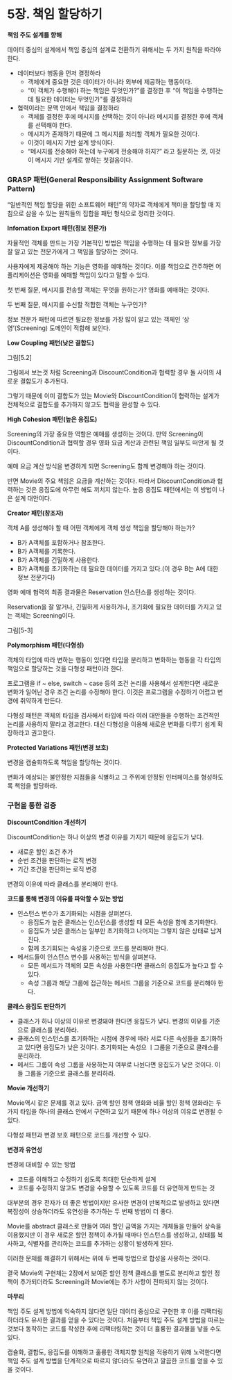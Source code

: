 # 5장. 책임 할당하기

**책임 주도 설계를 향해**

데이터 중심의 설계에서 책임 중심의 설계로 전환하기 위해서는 두 가지 원칙을 따라야 한다.

- 데이터보다 행동을 먼저 결정하라
    - 객체에게 중요한 것은 데이터가 아니라 외부에 제공하는 행동이다.
    - “이 객체가 수행해야 하는 책임은 무엇인가?”를 결정한 후 “이 책임을 수행하는 데 필요한 데이터는 무엇인가"를 결정하라
- 협력이라는 문맥 안에서 책임을 결정하라
    - 객체를 결정한 후에 메시지를 선택하는 것이 아니라 메시지를 결정한 후에 객체를 선택해야 한다.
    - 메시지가 존재하기 때문에 그 메시지를 처리할 객체가 필요한 것이다.
    - 이것이 메시지 기반 설계 방식이다.
    - “메시지를 전송해야 하는데 누구에게 전송해야 하지?” 라고 질문하는 것, 이것이 메시지 기반 설계로 향하는 첫걸음이다.
    

### GRASP 패턴(General Responsibility Assignment Software Pattern)

“일반적인 책임 할당을 위한 소프트웨어 패턴”의 약자로 객체에게 책미을 할당할 때 지침으로 삼을 수 있는 원칙들의 집합을 패턴 형식으로 정리한 것이다.

**Infomation Export 패턴(정보 전문가)**

자율적인 객체를 만드는 가장 기본적인 방법은 책임을 수행하는 데 필요한 정보를 가장 잘 알고 있는 전문가에게 그 책임을 할당하는 것이다.

사용자에게 제공해야 하는 기능은 영화를 예매하는 것이다. 이를 책임으로 간주하면 어플리케이션은 영화를 예매할 책임이 있다고 말할 수 있다.

첫 번째 질문, 메시지를 전송할 객체는 무엇을 원하는가? 영화를 예매하는 것이다.

두 번째 질문, 메시지를 수신할 적합한 객체는 누구인가?

정보 전문가 패턴에 따르면 필요한 정보를 가장 많이 알고 있는 객체인 ‘상영’(Screening) 도메인이 적합해 보인다.

**Low Coupling 패턴(낮은 결합도)**

그림[5.2]

그림에서 보는것 처럼 Screening과 DiscountCondition과 협력할 경우 둘 사이의 새로운 결합도가 추가된다. 

그렇기 때문에 이미 결합도가 있는 Movie와 DiscountCondition이 협력하는 설게가 전체적으로 결합도를 추가하지 않고도 협력을 완성할 수 있다.

**High Cohesion 패턴(높은 응집도)**

Screening의 가장 중요한 역할은 예매를 생성하는 것이다. 만약 Screening이 DiscountCondition과 협력할 경우 영화 요금 계산과 관련된 책임 일부도 떠안게 될 것이다.

예매 요금 계산 방식을 변경하게 되면 Screening도 함께 변경해야 하는 것이다.

반면 Movie의 주요 책임은 요금을 계산하는 것이다. 따라서 DiscountCondition과 협력하는 것은 응집도에 아무런 해도 끼치지 않는다. 높응 응집도 패턴에서는 이 방법이 나은 설계 대안이다.

**Creator 패턴(창조자)**

객체 A를 생성해야 할 때 어떤 객체에게 객체 생성 책임을 할당해야 하는가?

- B가 A객체를 포함하거나 참조한다.
- B가 A객체를 기록한다.
- B가 A객체를 긴밀하게 사용한다.
- B가 A객체를 초기화하는 데 필요한 데이터를 가지고 있다.(이 경우 B는 A에 대한 정보 전문가다)

영화 예매 협력의 최종 결과물은 Reservation 인스턴스를 생성하는 것이다.

Reservation을 잘 알거나, 긴밀하게 사용하거나, 초기화에 필요한 데이터를 가지고 있는 객체는 Screening이다.

그림[5-3]

**Polymorphism 패턴(다형성)**

객체의 타입에 따라 변하는 행동이 있다면 타입을 분리하고 변화하는 행동을 각 타입의 책임으로 할당하는 것을 다형성 패턴이라 한다.

프로그램을 if ~ else, switch ~ case 등의 조건 논리를 사용해서 설계한다면 새로운 변화가 일어난 경우 조건 논리를 수정해야 한다. 이것은 프로그램을 수정하기 어렵고 변경에 취약하게 만든다.

다형성 패턴은 객체의 타입을 검사해서 타입에 따라 여러 대안들을 수행하는 조건적인 논리를 사용하지 말라고 경고한다. 대신 다형성을 이용해 새로운 변화를 다루기 쉽게 확장하라고 권고한다.

**Protected Variations 패턴(변경 보호)**

변경을 캡슐화하도록 책임을 할당하는 것이다.

변화가 예상되는 불안정한 지점들을 식별하고 그 주위에 안정된 인터페이스를 형성하도록 책임을 할당하라.

### 구현을 통한 검증

**DiscountCondition 개선하기**

DiscountCondition는 하나 이상의 변경 이유를 가지기 때문에 응집도가 낮다.

- 새로운 할인 조건 추가
- 순번 조건을 판단하는 로직 변경
- 기간 조건을 판단하는 로직 변경

변경의 이유에 따라 클래스를 분리해야 한다.

**코드를 통해 변경의 이유를 파악할 수 있는 방법**

- 인스턴스 변수가 초기화되는 시점을 살펴본다.
    - 응집도가 높은 클래스는 인스턴스를 생성할 때 모든 속성을 함께 초기화한다.
    - 응집도가 낮은 클래스는 일부만 초기화하고 나머지는 그렇지 않은 상태로 남겨진다.
    - 함께 초기회되는 속성을 기준으로 코드를 분리해야 한다.
- 메서드들이 인스턴스 변수를 사용하는 방식을 살펴본다.
    - 모든 메서드가 객체의 모든 속성을 사용한다면 클래스의 응집도가 높다고 할 수 있다.
    - 속성 그룹과 해당 그룹에 접근하는 메서드 그룹을 기준으로 코드를 분리해야 한다.
    

**클래스 응집도 판단하기**

- 클래스가 하나 이상의 이유로 변경돼야 한다면 응집도가 낮다. 변경의 이유를 기준으로 클래스를 분리하라.
- 클래스의 인스턴스를 초기화하는 시점에 경우에 따라 서로 다른 속성들을 초기화하고 있다면 응집도가 낮은 것이다. 초기화되는 속성으 ㅣ그룹을 기준으로 클래스를 분리하라.
- 메서드 그룹이 속성 그룹을 사용하는지 여부로 나뉜다면 응집도가 낮은 것이다. 이들 그룹을 기준으로 클래스를 분리하라.

**Movie 개선하기**

Movie역시 같은 문제를 겪고 있다. 금액 할인 정책 영화와 비율 할인 정책 영화라는 두 가지 타입을 하나의 클래스 안에서 구현하고 있기 때문에 하나 이상의 이유로 변경될 수 있다.

다형성 패턴과 변경 보호 패턴으로 코드를 개선할 수 있다.

**변경과 유연성**

변경에 대비할 수 있는 방법

- 코드를 이해하고 수정하기 쉽도록 최대한 단순하게 설계
- 코드를 수정하지 않고도 변경을 수용할 수 있도록 코드를 더 유연하게 만드는 것

대부분의 경우 전자가 더 좋은 방법이지만 유사한 변경이 반복적으로 발생하고 있다면 복잡성이 상승하더라도 유연성을 추가하는 두 번째 방법이 더 좋다.

Movie를 abstract 클래스로 만들어 여러 할인 금액을 가지는 개체들을 만들어 상속을 이용했지만 이 경우 새로운 할인 정책이 추가될 때마다 인스턴스를 생성하고, 상태를 복사하고, 식별자를 관리하는 코드를 추가하는 상황이 발생하게 된다.

이러한 문제를 해결하기 위해서는 위에 두 번째 방법으로 합성을 사용하는 것이다.

결국 Movie의 구현체는 2장에서 보여준 할인 정책 클래스를 별도로 분리하고 할인 정책이 추가되더라도 Screening과 Movie에는 추가 사항이 전파되지 않는 것이다.

**마무리**

책임 주도 설계 방법에 익숙하지 않다면 일단 데이터 중심으로 구현한 후 이를 리팩터링하더라도 유사한 결과를 얻을 수 있다는 것이다. 처음부터 책임 주도 설계 방법을 따르는 것보다 동작하는 코드를 작성한 후에 리팩터링하는 것이 더 휼륭한 결과물을 낳을 수도 있다.

캡슐화, 결합도, 응집도를 이해하고 훌륭한 객체지향 원칙을 적용하기 위해 노력한다면 책임 주도 설계 방법을 단계적으로 따르지 않더라도 유연하고 깔끔한 코드를 얻을 수 있을 것이다.